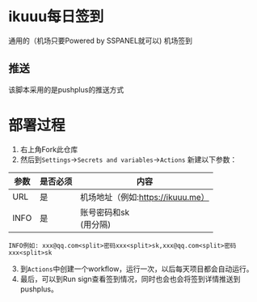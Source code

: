 # ikuuu每日签到

通用的（机场只要Powered by SSPANEL就可以) 机场签到
## 推送
  该脚本采用的是pushplus的推送方式

# 部署过程
 
1. 右上角Fork此仓库
2. 然后到`Settings`→`Secrets and variables`→`Actions` 新建以下参数：

| 参数    | 是否必须  | 内容                                                                | 
|-------| ------------ |-------------------------------------------------------------------|
| URL   | 是  | 机场地址（例如:https://ikuuu.me）                                         |
| INFO  | 是  | 账号密码和sk<br/>(用<split>分隔)|

```INFO例如: xxx@qq.com<split>密码xxx<split>sk,xxx@qq.com<split>密码xxx<split>sk```

3. 到`Actions`中创建一个workflow，运行一次，以后每天项目都会自动运行。
4. 最后，可以到Run sign查看签到情况，同时也会也会将签到详情推送到pushplus。
